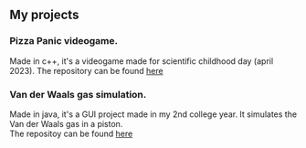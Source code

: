 
## My projects

### Pizza Panic videogame.

Made in c++, it's a videogame made for scientific childhood day (april 2023). The repository can be found [here](https://github.com/denisseantunez/PizzaPanic)

### Van der Waals gas simulation.

Made in java, it's a GUI project made in my 2nd college year. It simulates the Van der Waals gas in a piston.  
The repositoy can be found [here](https://github.com/Mgb64/Simulacion-del-gas-de-Van-der-Waals)





